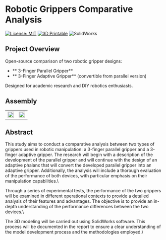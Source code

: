 # Robotic Grippers Comparative Analysis  

[![License: MIT](https://img.shields.io/badge/License-MIT-yellow.svg)](https://opensource.org/licenses/MIT)
[![3D Printable](https://img.shields.io/badge/3D-Printable-brightgreen)](https://www.thingiverse.com/)
![SolidWorks](https://img.shields.io/badge/Design-SolidWorks-blue)

## Project Overview  
Open-source comparison of two robotic gripper designs:  
- ** 3-Finger Parallel Gripper**  
- ** 3-Finger Adaptive Gripper** (convertible from parallel version)  

Designed for academic research and DIY robotics enthusiasts.  

## Assembly
| | |
|-|-|
| <img src="[URL_IMMAGINE_1](https://github.com/Phersax/Functional-Design-Endeffector-Project/blob/main/Endeffector_adaptive_config-3f_1gdl/adaptive_endeffector_medias/assembly_close.png)" width="100%"/> | <img src="[URL_IMMAGINE_2](https://github.com/Phersax/Functional-Design-Endeffector-Project/blob/main/Endeffector_adaptive_config-3f_1gdl/adaptive_endeffector_medias/assembly_open.png)" width="100%"/> |


## Abstract
This study aims to conduct a comparative analysis between two types of grippers used in robotic manipulation: a 3-finger parallel gripper and a 3-finger adaptive gripper. The research will begin with a description of the development of the parallel gripper and will continue with the design of an adaptive phalanx that will convert the developed parallel gripper into an adaptive gripper. Additionally, the analysis will include a thorough evaluation of the performance of both devices, with particular emphasis on their manipulation capabilities.\

Through a series of experimental tests, the performance of the two grippers will be examined in different operational contexts to provide a detailed analysis of their features and advantages. The objective is to provide an in-depth understanding of the performance differences between the two devices.\

The 3D modeling will be carried out using SolidWorks software. This process will be documented in the report to ensure a clear understanding of the model development process and the methodologies employed.\
